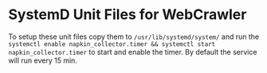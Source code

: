 SystemD Unit Files for WebCrawler
=================================

To setup these unit files copy them to ```/usr/lib/systemd/system/``` and run the ```systemctl enable napkin_collector.timer && systemctl start napkin_collector.timer``` to start and enable the timer. By default the service will run every 15 min.

